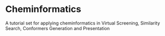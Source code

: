 # Cheminformatics
A tutorial set for applying cheminformatics in Virtual Screening, Similarity Search, Conformers Generation and Presentation
